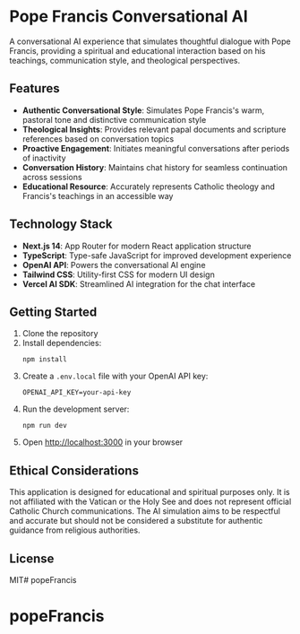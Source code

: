 # Pope Francis Conversational AI

A conversational AI experience that simulates thoughtful dialogue with Pope Francis, providing a spiritual and educational interaction based on his teachings, communication style, and theological perspectives.

## Features

- **Authentic Conversational Style**: Simulates Pope Francis's warm, pastoral tone and distinctive communication style
- **Theological Insights**: Provides relevant papal documents and scripture references based on conversation topics
- **Proactive Engagement**: Initiates meaningful conversations after periods of inactivity
- **Conversation History**: Maintains chat history for seamless continuation across sessions
- **Educational Resource**: Accurately represents Catholic theology and Francis's teachings in an accessible way

## Technology Stack

- **Next.js 14**: App Router for modern React application structure
- **TypeScript**: Type-safe JavaScript for improved development experience
- **OpenAI API**: Powers the conversational AI engine
- **Tailwind CSS**: Utility-first CSS for modern UI design
- **Vercel AI SDK**: Streamlined AI integration for the chat interface

## Getting Started

1. Clone the repository
2. Install dependencies:
   ```
   npm install
   ```
3. Create a `.env.local` file with your OpenAI API key:
   ```
   OPENAI_API_KEY=your-api-key
   ```
4. Run the development server:
   ```
   npm run dev
   ```
5. Open [http://localhost:3000](http://localhost:3000) in your browser

## Ethical Considerations

This application is designed for educational and spiritual purposes only. It is not affiliated with the Vatican or the Holy See and does not represent official Catholic Church communications. The AI simulation aims to be respectful and accurate but should not be considered a substitute for authentic guidance from religious authorities.

## License

MIT# popeFrancis
# popeFrancis
